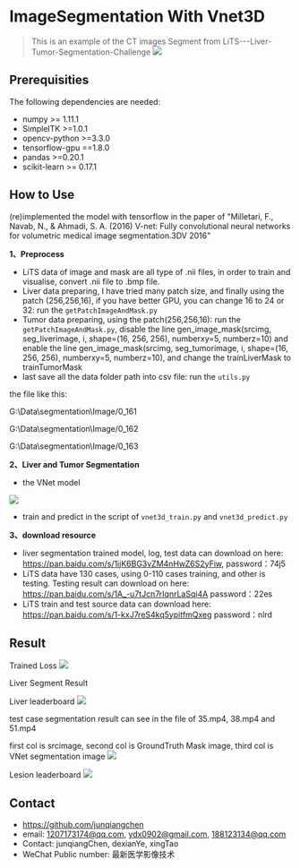 # ImageSegmentation With Vnet3D
> This is an example of the CT images Segment from LiTS---Liver-Tumor-Segmentation-Challenge
![](LiTS_header.jpg)

## Prerequisities
The following dependencies are needed:
- numpy >= 1.11.1
- SimpleITK >=1.0.1
- opencv-python >=3.3.0
- tensorflow-gpu ==1.8.0
- pandas >=0.20.1
- scikit-learn >= 0.17.1

## How to Use
(re)implemented the model with tensorflow in the paper of "Milletari, F., Navab, N., & Ahmadi, S. A. (2016) V-net: Fully convolutional neural networks for volumetric medical image segmentation.3DV 2016"

**1、Preprocess**
* LiTS data of image and mask are all type of .nii files, in order to train and visualise, convert .nii file to .bmp file. 
* Liver data preparing, I have tried many patch size, and finally using the patch (256,256,16), if you have better GPU, you can change 16 to 24 or 32: run the `getPatchImageAndMask.py`
* Tumor data preparing, using the patch(256,256,16): run the `getPatchImageAndMask.py`, disable the line gen_image_mask(srcimg, seg_liverimage, i, shape=(16, 256, 256), numberxy=5, numberz=10) and enable the line gen_image_mask(srcimg, seg_tumorimage, i, shape=(16, 256, 256), numberxy=5, numberz=10), and change the trainLiverMask to trainTumorMask
* last save all the data folder path into csv file: run the `utils.py`

the file like this:

G:\Data\segmentation\Image/0_161

G:\Data\segmentation\Image/0_162

G:\Data\segmentation\Image/0_163

**2、Liver and Tumor Segmentation**
* the VNet model

![](3dVNet.png) 

* train and predict in the script of `vnet3d_train.py` and `vnet3d_predict.py`

**3、download resource**
* liver segmentation trained model, log, test data can download on here: https://pan.baidu.com/s/1ijK6BG3vZM4nHwZ6S2yFiw, password：74j5 
* LiTS data have 130 cases, using 0-110 cases training, and other is testing. Testing result can download on here: https://pan.baidu.com/s/1A_-u7tJcn7rIqnrLaSqi4A password：22es 
* LiTS train and test source data can download here: https://pan.baidu.com/s/1-kxJ7reS4kq5ypitfmQxeg password：nlrd 

## Result
Trained Loss
![](diceloss.PNG)

Liver Segment Result

Liver leaderboard
![](livertop30.PNG)

test case segmentation result can see in the file of 35.mp4, 38.mp4 and 51.mp4

first col is srcimage, second col is GroundTruth Mask image, third col is VNet segmentation image
![](GTvsVNet.bmp)

Lesion leaderboard
![](tumortop34.PNG)

## Contact
* https://github.com/junqiangchen
* email: 1207173174@qq.com, ydx0902@gmail.com, 188123134@qq.com
* Contact: junqiangChen, dexianYe, xingTao
* WeChat Public number: 最新医学影像技术
